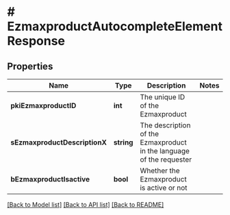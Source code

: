 # # EzmaxproductAutocompleteElementResponse

## Properties

Name | Type | Description | Notes
------------ | ------------- | ------------- | -------------
**pkiEzmaxproductID** | **int** | The unique ID of the Ezmaxproduct |
**sEzmaxproductDescriptionX** | **string** | The description of the Ezmaxproduct in the language of the requester |
**bEzmaxproductIsactive** | **bool** | Whether the Ezmaxproduct is active or not |

[[Back to Model list]](../../README.md#models) [[Back to API list]](../../README.md#endpoints) [[Back to README]](../../README.md)

